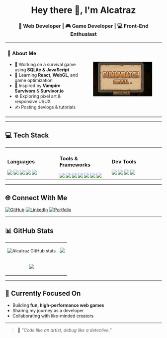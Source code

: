 <h1 align="center">Hey there 👋, I'm Alcatraz</h1>
<h3 align="center">🚀 Web Developer | 🎮 Game Developer | 💻 Front-End Enthusiast</h3>
<div class=flex flex-col>
<table>
  <tr>
    <td width="50%">

### 🧠 About Me

- 🔭 Working on a survival game using **SQLite & JavaScript**
- 🌱 Learning **React**, **WebGL**, and game optimization
- 🧩 Inspired by **Vampire Survivors** & **Survivor.io**
- ⚙️ Exploring pixel art & responsive UI/UX
- ✍️ Posting devlogs & tutorials

</td>
    <td width="50%" align="center">

<img src="https://github.com/llAlcatrazll/llAlcatrazll/blob/main/assets/Screenshot%202025-04-13%20220209.png" width="80%" alt="Alcatraz's Banner"/>

</td>
  </tr>
</table>

---



## 💻 Tech Stack
<table>
  <tr>
    <td width="33%">
      <h3>Languages</h3>
      <img src="https://img.shields.io/badge/-JavaScript-black?style=flat-square&logo=javascript" />
      <img src="https://img.shields.io/badge/-TypeScript-3178C6?style=flat-square&logo=typescript" />
      <img src="https://img.shields.io/badge/-HTML5-E34F26?style=flat-square&logo=html5" />
      <img src="https://img.shields.io/badge/-CSS3-1572B6?style=flat-square&logo=css3" />
      <img src="https://img.shields.io/badge/-SQL-4479A1?style=flat-square&logo=sqlite" />
    </td>
    <td width="33%">
      <h3>Tools & Frameworks</h3>
      <img src="https://img.shields.io/badge/-React-61DAFB?style=flat-square&logo=react" />
      <img src="https://img.shields.io/badge/-TailwindCSS-38B2AC?style=flat-square&logo=tailwind-css" />
      <img src="https://img.shields.io/badge/-Node.js-339933?style=flat-square&logo=node.js" />
      <img src="https://img.shields.io/badge/-Express-black?style=flat-square&logo=express" />
      <img src="https://img.shields.io/badge/-SQLite-003B57?style=flat-square&logo=sqlite" />
      <img src="https://img.shields.io/badge/-PostgreSQL-336791?style=flat-square&logo=postgresql" />
      <img src="https://img.shields.io/badge/-Unity-000000?style=flat-square&logo=unity" />
    </td>
    <td width="33%">
      <h3>Dev Tools</h3>
      <img src="https://img.shields.io/badge/-VSCode-007ACC?style=flat-square&logo=visual-studio-code" />
      <img src="https://img.shields.io/badge/-Git-F05032?style=flat-square&logo=git" />
      <img src="https://img.shields.io/badge/-GitHub-181717?style=flat-square&logo=github" />
      <img src="https://img.shields.io/badge/-Figma-F24E1E?style=flat-square&logo=figma" />
    </td>
  </tr>
</table>


---

## 🌐 Connect With Me

<p align="left">
  <a href="https://github.com/llAlcatrazll" target="_blank"><img alt="GitHub" src="https://img.shields.io/badge/GitHub-llAlcatrazll-181717?style=flat-square&logo=github"></a>
  <a href="https://linkedin.com/in/yourlinkedin" target="_blank"><img alt="LinkedIn" src="https://img.shields.io/badge/LinkedIn-YourName-0077B5?style=flat-square&logo=linkedin"></a>
  <a href="https://yourportfolio.com" target="_blank"><img alt="Portfolio" src="https://img.shields.io/badge/Portfolio-Visit-ff5722?style=flat-square&logo=google-chrome"></a>
</p>

---

## 📊 GitHub Stats

<table>
  <tr width="50%">
    <td>
      <p align="center">
  <img src="https://github-readme-stats.vercel.app/api?username=llAlcatrazll&show_icons=true&theme=tokyonight" alt="Alcatraz GitHub stats" />
</p>
    </td>
    <td>
      <p align="center">
  <img src="https://github-readme-streak-stats.herokuapp.com/?user=llAlcatrazll&theme=tokyonight" />
</p>
    </td>
  </tr>
  <tr>
    <td>
      <p align="center">
  <img src="https://github-readme-stats.vercel.app/api/top-langs/?username=llAlcatrazll&layout=compact&theme=tokyonight" />
</p>
    </td>
  </tr>
</table>




---

## 🎯 Currently Focused On

- Building **fun, high-performance web games**
- Sharing my journey as a developer
- Collaborating with like-minded creators

---

> 🧩 *"Code like an artist, debug like a detective."*

